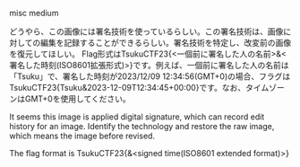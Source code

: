 misc medium

どうやら、この画像には署名技術を使っているらしい。この署名技術は、画像に対しての編集を記録することができるらしい。署名技術を特定し、改変前の画像を復元してほしい。 Flag形式はTsukuCTF23{<一個前に署名した人の名前>&<署名した時刻(ISO8601拡張形式)>}です。例えば、一個前に署名した人の名前は「Tsuku」で、署名した時刻が2023/12/09 12:34:56(GMT+0)の場合、フラグはTsukuCTF23{Tsuku&2023-12-09T12:34:45+00:00}です。なお、タイムゾーンはGMT+0を使用してください。

It seems this image is applied digital signature, which can record edit history for an image.
Identify the technology and restore the raw image, which means the image before revised.

The flag format is TsukuCTF23{<the name of the previous signing person>&<signed time(ISO8601 extended format)>}
